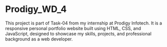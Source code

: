 # Prodigy_WD_4
This project is part of Task-04 from my internship at Prodigy Infotech. It is a responsive personal portfolio website built using HTML, CSS, and JavaScript, designed to showcase my skills, projects, and professional background as a web developer.
